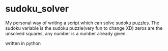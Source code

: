 # sudoku_solver

My personal way of writing a script which can solve sudoku puzzles.  The sudoku variable is
the sudoku puzzle(very fun to change XD) zeros are the unsolved squares, any number is a number already given.

written in python
